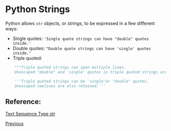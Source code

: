 # Python Strings

Python allows `str` objects, or _strings_, to be expressed in a few different ways:

- Single quotes: `'Single quote strings can have "double" quotes inside.'`
- Double quotes: `"Double quote strings can have 'single' quotes inside."`
- Triple quoted:

```python
    """Triple quoted strings can span multiple lines.
    Unescaped "double" and 'single' quotes in triple quoted strings are retained."""
```

```python
    '''Triple quoted strings can be 'single'or "double" quotes.
    Unescaped newlines are also retained.'''
```

## Reference:

[Text Sequence Type _str_](https://docs.python.org/3/library/stdtypes.html#text-sequence-type-str)

[Previous](Python-Basics)

